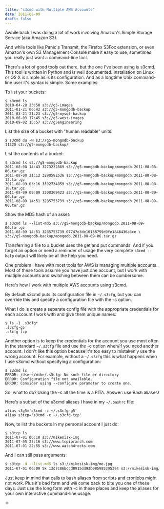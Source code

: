 ```yaml
---
title: "s3cmd with Multiple AWS Accounts"
date: 2011-08-09
draft: false
---
```


Awhile back I was doing a lot of work involving Amazon's Simple Storage Service 
(aka Amazon S3).

And while tools like Panic's Transmit, the Firefox S3Fox extension, or even Amazon's 
own S3 Management Console make it easy to use, sometimes you really just want a 
command-line tool.

There's a lot of good tools out there, but the one I've been using is s3cmd. This 
tool is written in Python and is well documented. Installation on Linux or OS X is 
simple as is its configuration. And as a longtime Unix command-line user it's 
syntax is simple. Some examples:

To list your buckets:

```
$ s3cmd ls
2010-04-28 23:50 s3://g5-images
2011-01-21 06:42 s3://g5-mongodb-backup
2011-03-21 21:23 s3://g5-mysql-backup
2010-06-03 17:45 s3://g5-west-images
2010-09-02 15:57 s3://g5engineering
```

List the size of a bucket with "human readable" units:

```
$ s3cmd du -H s3://g5-mongodb-backup
1132G s3://g5-mongodb-backup/
```

List the contents of a bucket:

```
$ s3cmd ls s3://g5-mongodb-backup
2011-08-08 14:43 3273232889 s3://g5-mongodb-backup/mongodb.2011-08-08-06.tar.gz
2011-08-08 21:12 3290592536 s3://g5-mongodb-backup/mongodb.2011-08-08-12.tar.gz
2011-08-09 03:16 3302734859 s3://g5-mongodb-backup/mongodb.2011-08-08-18.tar.gz
2011-08-09 09:09 3308369423 s3://g5-mongodb-backup/mongodb.2011-08-09-00.tar.gz
2011-08-09 14:51 3285753739 s3://g5-mongodb-backup/mongodb.2011-08-09-06.tar.gz
```

Show the MD5 hash of an asset:

```
$ s3cmd ls --list-md5 s3://g5-mongodb-backup/mongodb.2011-08-09-06.tar.gz
2011-08-09 14:51 3285753739 07747e3de16138799d9fe1846436a3ce \
s3://g5-mongodb-backup/mongodb.2011-08-09-06.tar.gz
```

Transferring a file to a bucket uses the get and put commands. And if you forget 
an option or need a reminder of usage the very complete `s3cmd --help` output 
will likely be all the help you need.

One problem I have with most tools for AWS is managing multiple accounts. Most 
of these tools assume you have just one account, but I work with multiple accounts 
and switching between them can be cumbersome.

Here's how I work with multiple AWS accounts using s3cmd.

By default s3cmd puts its configuration file in ``~/.s3cfg``, but you can 
override this and specify a configuration file with the -c option.

What I do is create a separate config file with the appropriate credentials 
for each account I work with and give them unique names:

```
$ ls -1 .s3cfg*
.s3cfg-g5
.s3cfg-tcp
```

Another option is to keep the credentials for the account you use most often 
in the standard `~/.s3cfg` file and use the -c option when/if you need 
another account. I don't like this option because it's too easy to mistakenly 
use the wrong account. For example, without a `~/.s3cfg` this is what happens 
when I use s3cmd without specifying a configuration:

```
$ s3cmd ls
ERROR: /Users/mike/.s3cfg: No such file or directory
ERROR: Configuration file not available.
ERROR: Consider using --configure parameter to create one.
```

So, what to do? Using the -c all the time is a PITA. Answer: use Bash aliases!

Here's a subset of the s3cmd aliases I have in my `~/.bashrc` file:

```
alias s3g5='s3cmd -c ~/.s3cfg-g5'
alias s3tcp='s3cmd -c ~/.s3cfg-tcp'
```

Now, to list the buckets in my personal account I just do:

```
$ s3tcp ls
2011-07-01 06:10 s3://mikesisk-img
2011-07-05 23:16 s3://www.tcpipranch.com
2011-07-01 22:55 s3://www.watch4rocks.com
```

And I can still pass arguments:

```bash
$ s3tcp -H --list-md5 ls s3://mikesisk-img/me.jpg
2011-07-01 06:09 5k 13d7c86bccd8915dd93b085985305394 s3://mikesisk-img/me.jpg
```

Just keep in mind that calls to bash aliases from scripts and cronjobs might 
not work. Plus it's bad form and *will* come back to bite you one of these days. 
Just use the long form with -c in these places and keep the aliases for your 
own interactive command-line usage.

&#x269B;
